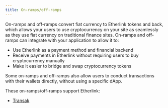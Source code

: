 ```yaml
---
title: On-ramps/off-ramps
---
```


On-ramps and off-ramps convert fiat currency to Etherlink tokens and back, which allows your users to use cryptocurrency on your site as seamlessly as they use fiat currency on traditional finance sites.
On-ramps and off-ramps can integrate with your application to allow it to:

- Use Etherlink as a payment method and financial backend
- Receive payments in Etherlink without requiring users to buy cryptocurrency manually
- Make it easier to bridge and swap cryptocurrency tokens

Some on-ramps and off-ramps also allow users to conduct transactions with their wallets directly, without using a specific dApp.

These on-ramps/off-ramps support Etherlink:

- [Transak](https://transak.com)
